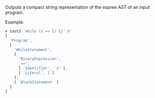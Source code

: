 Outputs a compact string representation of the espree AST of an input program.

Example:

```js
✗ cast3 'while (x == 1) {}' 0
[
  'Program',
  [
    'WhileStatement',
    [
      'BinaryExpression',
      '==',
      [ 'Identifier', 'x' ],
      [ 'Literal', 1 ]
    ],
    [ 'BlockStatement' ]
  ]
]
```
